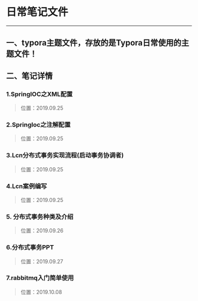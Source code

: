 # 日常笔记文件

--------------------------------------------------------------------------------



## 一、typora主题文件，存放的是Typora日常使用的主题文件！

## 二、笔记详情

### 1.SpringIOC之XML配置 

>位置：2019.09.25

### 2.SpringIoc之注解配置

> 位置：2019.09.25

### 3.Lcn分布式事务实现流程(启动事务协调者)

> 位置：2019.09.25

### 4.Lcn案例编写

> 位置：2019.09.25

### 5. 分布式事务种类及介绍

>位置：2019.09.26

### 6.分布式事务PPT

> 位置：2019.09.27

### 7.rabbitmq入门简单使用

>位置：2019.10.08